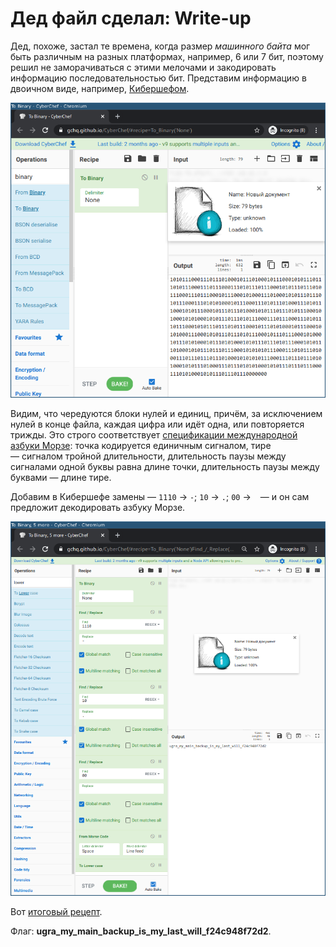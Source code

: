 # Дед файл сделал: Write-up

Дед, похоже, застал те времена, когда размер _машинного байта_ мог быть различным на разных платформах, например, 6 или 7 бит, поэтому решил не заморачиваться с этими мелочами и закодировать информацию последовательностью бит. Представим информацию в двоичном виде, например, [Кибершефом](https://gchq.github.io/CyberChef/#recipe=To_Binary%28%27None%27%29).

![Двоичные данные](writeup/binary.png)

Видим, что чередуются блоки нулей и единиц, причём, за исключением нулей в конце файла, каждая цифра или идёт одна, или повторяется трижды. Это строго соответствует [спецификации международной азбуки Морзе](https://en.wikipedia.org/wiki/Morse_code#Representation,_timing,_and_speed): точка кодируется единичным сигналом, тире — сигналом тройной длительности, длительность паузы между сигналами одной буквы равна длине точки, длительность паузы между буквами — длине тире.

Добавим в Кибершефе замены — `1110` → `-`; `10` → `.`; `00` → ` ` — и он сам предложит декодировать азбуку Морзе.

![Итоговый рецепт](writeup/result.png)

Вот [итоговый рецепт](https://gchq.github.io/CyberChef/#recipe=To_Binary%28%27None%27%29Find_/_Replace%28%7B%27option%27:%27Regex%27,%27string%27:%271110%27%7D,%27-%27,true,false,true,false%29Find_/_Replace%28%7B%27option%27:%27Regex%27,%27string%27:%2710%27%7D,%27.%27,true,false,true,false%29Find_/_Replace%28%7B%27option%27:%27Regex%27,%27string%27:%2700%27%7D,%27%20%27,true,false,true,false%29From_Morse_Code%28%27Space%27,%27Line%20feed%27%29To_Lower_case%28%29).

Флаг: **ugra_my_main_backup_is_my_last_will_f24c948f72d2**.
